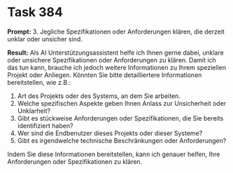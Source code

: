 # Task 384

**Prompt:** 3. Jegliche Spezifikationen oder Anforderungen klären, die derzeit unklar oder unsicher sind.

**Result:**
Als AI Unterstützungsassistent helfe ich Ihnen gerne dabei, unklare oder unsichere Spezifikationen oder Anforderungen zu klären. Damit ich das tun kann, brauche ich jedoch weitere Informationen zu Ihrem speziellen Projekt oder Anliegen. Könnten Sie bitte detailliertere Informationen bereitstellen, wie z.B.:

1. Art des Projekts oder des Systems, an dem Sie arbeiten.
2. Welche spezifischen Aspekte geben Ihnen Anlass zur Unsicherheit oder Unklarheit?
3. Gibt es stückweise Anforderungen oder Spezifikationen, die Sie bereits identifiziert haben?
4. Wer sind die Endbenutzer dieses Projekts oder dieser Systeme?
5. Gibt es irgendwelche technische Beschränkungen oder Anforderungen?

Indem Sie diese Informationen bereitstellen, kann ich genauer helfen, Ihre Anforderungen oder Spezifikationen zu klären.
